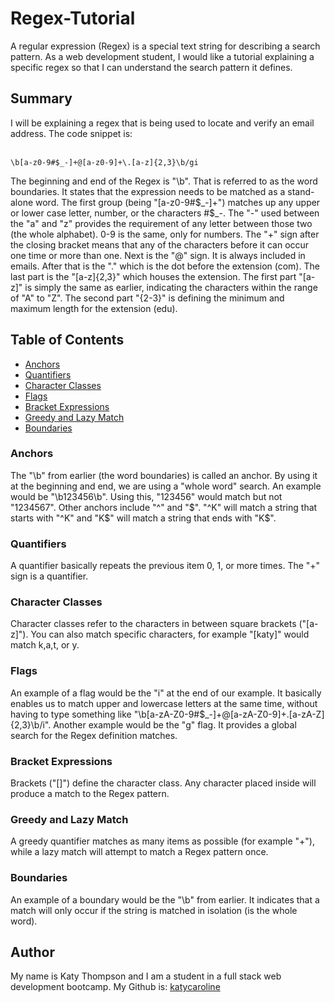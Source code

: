 # Regex-Tutorial

A regular expression (Regex) is a special text string for describing a search pattern. As a web development student, I would like a tutorial explaining a specific regex so that I can understand the search pattern it defines.

## Summary

I will be explaining a regex that is being used to locate and verify an email address. The code snippet is: 

</br>`\b[a-z0-9#$_-]+@[a-z0-9]+\.[a-z]{2,3}\b/gi`</br>

The beginning and end of the Regex is "\b". That is referred to as the word boundaries. It states that the expression needs to be matched as a stand-alone word. 
The first group (being "[a-z0-9#$_-]+") matches up any upper or lower case letter, number, or the characters #$_-. The "-" used between the "a" and "z" provides the requirement of any letter between those two (the whole alphabet). 0-9 is the same, only for numbers. The "+" sign after the closing bracket means that any of the characters before it can occur one time or more than one. 
Next is the "@" sign. It is always included in emails. After that is the "\." which is the dot before the extension (com).
The last part is the "[a-z]{2,3}" which houses the extension. The first part "[a-z]" is simply the same as earlier, indicating the characters within the range of "A" to "Z". The second part "{2-3}" is defining the minimum and maximum length for the extension (edu).

## Table of Contents

- [Anchors](#anchors)
- [Quantifiers](#quantifiers)
- [Character Classes](#character-classes)
- [Flags](#flags)
- [Bracket Expressions](#bracket-expressions)
- [Greedy and Lazy Match](#greedy-and-lazy-match)
- [Boundaries](#boundaries)

### Anchors

The "\b" from earlier (the word boundaries) is called an anchor. By using it at the beginning and end, we are using a "whole word" search. An example would be "\b123456\b". Using this, "123456" would match but not "1234567". Other anchors include "^" and "$". "^K" will match a string that starts with "^K" and "K$" will match a string that ends with "K$".

### Quantifiers

A quantifier basically repeats the previous item 0, 1, or more times. The "+" sign is a quantifier. 

### Character Classes

Character classes refer to the characters in between square brackets ("[a-z]"). You can also match specific characters, for example "[katy]" would match k,a,t, or y. 

### Flags

An example of a flag would be the "i" at the end of our example. It basically enables us to match upper and lowercase letters at the same time, without having to type something like "\b[a-zA-Z0-9#$_-]+@[a-zA-Z0-9]+\.[a-zA-Z]{2,3}\b/i". Another example would be the "g" flag. It provides a global search for the Regex definition matches.

### Bracket Expressions

Brackets ("[]") define the character class. Any character placed inside will produce a match to the Regex pattern. 

### Greedy and Lazy Match

A greedy quantifier matches as many items as possible (for example "+"), while a lazy match will attempt to match a Regex pattern once.

### Boundaries

An example of a boundary would be the "\b" from earlier. It indicates that a match will only occur if the string is matched in isolation (is the whole word). 

## Author

My name is Katy Thompson and I am a student in a full stack web development bootcamp. My Github is: [katycaroline](https://github.com/katycaroline)